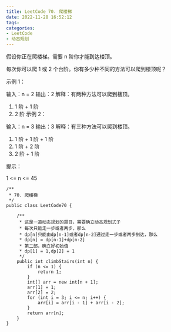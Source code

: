 ```yaml
---
title: LeetCode 70. 爬楼梯
date: 2022-11-28 16:52:12
tags:
categories:
- LeetCode
- 动态规划
---
```


假设你正在爬楼梯。需要 n 阶你才能到达楼顶。

每次你可以爬 1 或 2 个台阶。你有多少种不同的方法可以爬到楼顶呢？
<!--more-->

示例 1：

输入：n = 2
输出：2
解释：有两种方法可以爬到楼顶。
1. 1 阶 + 1 阶
2. 2 阶
   示例 2：

输入：n = 3
输出：3
解释：有三种方法可以爬到楼顶。
1. 1 阶 + 1 阶 + 1 阶
2. 1 阶 + 2 阶
3. 2 阶 + 1 阶


提示：

1 <= n <= 45


```
/**
 * 70. 爬楼梯
 */
public class LeetCode70 {

    /**
     * 这是一道动态规划的题目，需要确立动态规划式子
     * 每次只能走一步或者两步，那么
     * dp[n]只能由dp[n-1]或者dp[n-2]通过走一步或者两步到达，那么
     * dp[n] = dp[n-1]+dp[n-2]
     * 第二部，确立好初始值
     * dp[1] = 1,dp[2] = 1
     */
    public int climbStairs(int n) {
        if (n <= 1) {
            return 1;
        }
        int[] arr = new int[n + 1];
        arr[1] = 1;
        arr[2] = 2;
        for (int i = 3; i <= n; i++) {
            arr[i] = arr[i - 1] + arr[i - 2];
        }
        return arr[n];
    }
}


```
